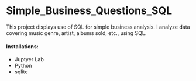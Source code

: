 # Simple_Business_Questions_SQL

This project displays use of SQL for simple business analysis. I analyze data covering music genre, artist, albums sold, etc., using SQL.

#### Installations:
- Juptyer Lab
- Python
- sqlite
